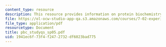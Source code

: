 ```yaml
---
content_type: resource
description: This resource provides information on protein biochemistry study questions.
file: https://ol-ocw-studio-app-qa.s3.amazonaws.com/courses/7-02-experimental-biology-communication-spring-2005/1941ec6f73f4f2472732df6023bad775_pbc_studyqs_sp05.pdf
file_type: application/pdf
resourcetype: Document
title: pbc_studyqs_sp05.pdf
uid: 1941ec6f-73f4-f247-2732-df6023bad775
---
```

